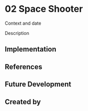# 02 Space Shooter

Context and date

Description

## Implementation

## References

## Future Development

## Created by
